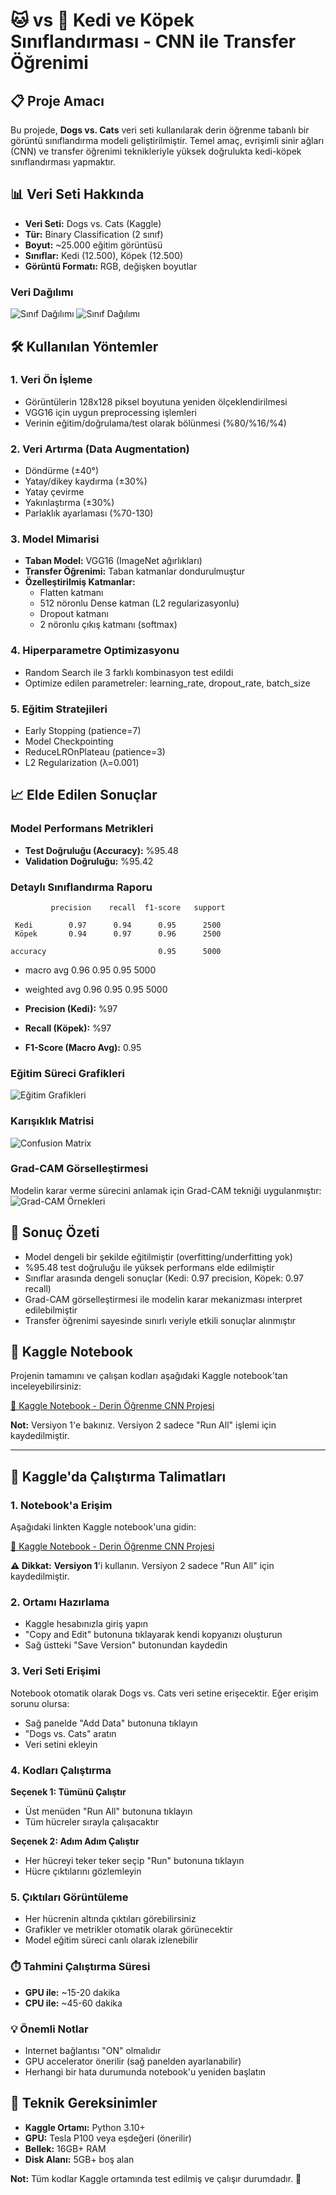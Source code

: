 # 🐱 vs 🐶 Kedi ve Köpek Sınıflandırması - CNN ile Transfer Öğrenimi

## 📋 Proje Amacı
Bu projede, **Dogs vs. Cats** veri seti kullanılarak derin öğrenme tabanlı bir görüntü sınıflandırma modeli geliştirilmiştir. Temel amaç, evrişimli sinir ağları (CNN) ve transfer öğrenimi teknikleriyle yüksek doğrulukta kedi-köpek sınıflandırması yapmaktır.

## 📊 Veri Seti Hakkında
- **Veri Seti:** Dogs vs. Cats (Kaggle)
- **Tür:** Binary Classification (2 sınıf)
- **Boyut:** ~25.000 eğitim görüntüsü
- **Sınıflar:** Kedi (12.500), Köpek (12.500)
- **Görüntü Formatı:** RGB, değişken boyutlar

### Veri Dağılımı
![Sınıf Dağılımı](images/class_distribution.png)
![Sınıf Dağılımı](images/a.png)

## 🛠️ Kullanılan Yöntemler

### 1. Veri Ön İşleme
- Görüntülerin 128x128 piksel boyutuna yeniden ölçeklendirilmesi
- VGG16 için uygun preprocessing işlemleri
- Verinin eğitim/doğrulama/test olarak bölünmesi (%80/%16/%4)

### 2. Veri Artırma (Data Augmentation)
- Döndürme (±40°)
- Yatay/dikey kaydırma (±30%)
- Yatay çevirme
- Yakınlaştırma (±30%)
- Parlaklık ayarlaması (%70-130)

### 3. Model Mimarisi
- **Taban Model:** VGG16 (ImageNet ağırlıkları)
- **Transfer Öğrenimi:** Taban katmanlar dondurulmuştur
- **Özelleştirilmiş Katmanlar:**
  - Flatten katmanı
  - 512 nöronlu Dense katman (L2 regularizasyonlu)
  - Dropout katmanı
  - 2 nöronlu çıkış katmanı (softmax)

### 4. Hiperparametre Optimizasyonu
- Random Search ile 3 farklı kombinasyon test edildi
- Optimize edilen parametreler: learning_rate, dropout_rate, batch_size

### 5. Eğitim Stratejileri
- Early Stopping (patience=7)
- Model Checkpointing
- ReduceLROnPlateau (patience=3)
- L2 Regularization (λ=0.001)

## 📈 Elde Edilen Sonuçlar

### Model Performans Metrikleri
- **Test Doğruluğu (Accuracy):** %95.48
- **Validation Doğruluğu:** %95.42

### Detaylı Sınıflandırma Raporu


             precision    recall  f1-score   support

     Kedi        0.97      0.94      0.95      2500
     Köpek       0.94      0.97      0.96      2500

    accuracy                         0.95      5000

- macro avg 0.96 0.95 0.95 5000
- weighted avg 0.96 0.95 0.95 5000


- **Precision (Kedi):** %97
- **Recall (Köpek):** %97  
- **F1-Score (Macro Avg):** 0.95

### Eğitim Süreci Grafikleri
![Eğitim Grafikleri](images/training_metrics.png)

### Karışıklık Matrisi
![Confusion Matrix](images/confusion_matrix.png)

### Grad-CAM Görselleştirmesi
Modelin karar verme sürecini anlamak için Grad-CAM tekniği uygulanmıştır:
![Grad-CAM Örnekleri](images/gradcam_examples.png)

## 🎯 Sonuç Özeti
- Model dengeli bir şekilde eğitilmiştir (overfitting/underfitting yok)
- %95.48 test doğruluğu ile yüksek performans elde edilmiştir
- Sınıflar arasında dengeli sonuçlar (Kedi: 0.97 precision, Köpek: 0.97 recall)
- Grad-CAM görselleştirmesi ile modelin karar mekanizması interpret edilebilmiştir
- Transfer öğrenimi sayesinde sınırlı veriyle etkili sonuçlar alınmıştır

## 🔗 Kaggle Notebook
Projenin tamamını ve çalışan kodları aşağıdaki Kaggle notebook'tan inceleyebilirsiniz:

[📓 Kaggle Notebook - Derin Öğrenme CNN Projesi](https://www.kaggle.com/code/recepbaak/derin-renme-cnn-projesi/notebook)

**Not:** Versiyon 1'e bakınız. Versiyon 2 sadece "Run All" işlemi için kaydedilmiştir.

---

## 🚀 Kaggle'da Çalıştırma Talimatları

### 1. Notebook'a Erişim
Aşağıdaki linkten Kaggle notebook'una gidin:

[📓 Kaggle Notebook - Derin Öğrenme CNN Projesi](https://www.kaggle.com/code/recepbaak/derin-renme-cnn-projesi/notebook)

**⚠️ Dikkat:** **Versiyon 1**'i kullanın. Versiyon 2 sadece "Run All" için kaydedilmiştir.

### 2. Ortamı Hazırlama
- Kaggle hesabınızla giriş yapın
- "Copy and Edit" butonuna tıklayarak kendi kopyanızı oluşturun
- Sağ üstteki "Save Version" butonundan kaydedin

### 3. Veri Seti Erişimi
Notebook otomatik olarak Dogs vs. Cats veri setine erişecektir. Eğer erişim sorunu olursa:
- Sağ panelde "Add Data" butonuna tıklayın
- "Dogs vs. Cats" aratın
- Veri setini ekleyin

### 4. Kodları Çalıştırma
**Seçenek 1: Tümünü Çalıştır**
- Üst menüden "Run All" butonuna tıklayın
- Tüm hücreler sırayla çalışacaktır

**Seçenek 2: Adım Adım Çalıştır**
- Her hücreyi teker teker seçip "Run" butonuna tıklayın
- Hücre çıktılarını gözlemleyin

### 5. Çıktıları Görüntüleme
- Her hücrenin altında çıktıları görebilirsiniz
- Grafikler ve metrikler otomatik olarak görünecektir
- Model eğitim süreci canlı olarak izlenebilir

### ⏱️ Tahmini Çalıştırma Süresi
- **GPU ile:** ~15-20 dakika
- **CPU ile:** ~45-60 dakika

### 💡 Önemli Notlar
- Internet bağlantısı "ON" olmalıdır
- GPU accelerator önerilir (sağ panelden ayarlanabilir)
- Herhangi bir hata durumunda notebook'u yeniden başlatın

## 🔧 Teknik Gereksinimler
- **Kaggle Ortamı:** Python 3.10+
- **GPU:** Tesla P100 veya eşdeğeri (önerilir)
- **Bellek:** 16GB+ RAM
- **Disk Alanı:** 5GB+ boş alan

**Not:** Tüm kodlar Kaggle ortamında test edilmiş ve çalışır durumdadır. 🎯
